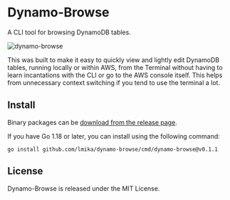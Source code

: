 # Dynamo-Browse

A CLI tool for browsing DynamoDB tables.

![dynamo-browse](https://dynamobrowse.app/images/dynamo-browse/main-item-view.png)

This was built to make it easy to quickly view and lightly edit
DynamoDB tables, running locally or within AWS, from the Terminal
without having to learn incantations with the CLI or
go to the AWS console itself.  This helps from unnecessary context switching
if you tend to use the terminal a lot.

## Install

Binary packages can be [download from the release page](https://github.com/lmika/dynamo-browse/releases/latest).

If you have Go 1.18 or later, you can install using the following command:

```
go install github.com/lmika/dynamo-browse/cmd/dynamo-browse@v0.1.1
```

## License

Dynamo-Browse is released under the MIT License.
